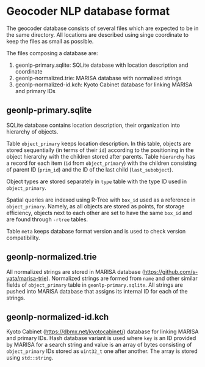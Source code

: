 # Geocoder NLP database format

The geocoder database consists of several files which are expected to be in the
same directory. All locations are described using singe coordinate to keep the
files as small as possible.

The files composing a database are:

1. geonlp-primary.sqlite: SQLite database with location description and coordinate
2. geonlp-normalized.trie: MARISA database with normalized strings
3. geonlp-normalized-id.kch: Kyoto Cabinet database for linking MARISA and primary IDs

## geonlp-primary.sqlite

SQLite database contains location description, their organization into hierarchy
of objects. 

Table `object_primary` keeps location description. In this table, objects are
stored sequentially (in terms of their `id`) according to the positioning in the
object hierarchy with the children stored after parents. Table `hierarchy` has a
record for each item (`id` from `object_primary`) with the children consisting
of parent ID (`prim_id`) and the ID of the last child (`last_subobject`). 

Object types are stored separately in `type` table with the type ID used in
`object_primary`.

Spatial queries are indexed using R-Tree with `box_id` used as a reference in
`object_primary`. Namely, as all objects are stored as points, for storage
efficiency, objects next to each other are set to have the same `box_id` and are
found through `-rtree` tables.

Table `meta` keeps database format version and is used to check version
compatibility.

## geonlp-normalized.trie

All normalized strings are stored in MARISA database
(https://github.com/s-yata/marisa-trie). Normalized strings are formed from
`name` and other similar fields of `object_primary` table in
`geonlp-primary.sqlite`. All strings are pushed into MARISA database that
assigns its internal ID for each of the strings.

## geonlp-normalized-id.kch

Kyoto Cabinet (https://dbmx.net/kyotocabinet/) database for linking MARISA and
primary IDs. Hash database variant is used where `key` is an ID provided by
MARISA for a search string and value is an array of bytes consisting of
`object_primary` IDs stored as `uint32_t` one after another. The array is stored
using `std::string`.
